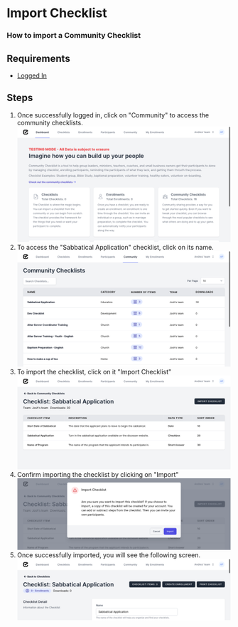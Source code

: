 # Import Checklist
### How to import a Community Checklist
## Requirements
<!-- * [Signed Up](sign_up.md) -->
* [Logged In](log_in.md)
## Steps
1. Once successfully logged in, click on "Community" to access the community checklists.
![Dashboard](img/import_checklist/1_dashboard.png)
2. To access the "Sabbatical Application" checklist, click on its name.
![Community](img/import_checklist/2_community.png)
3. To import the checklist, click on it "Import Checklist"
![Sabbatical Application](img/import_checklist/3_sabbatical_application.png)
4. Confirm importing the checklist by clicking on "Import"
![Import Checklist](img/import_checklist/4_import_checklist.png)
5. Once successfully imported, you will see the following screen.
![Checklist Imported](img/import_checklist/5_checklist_imported.png)